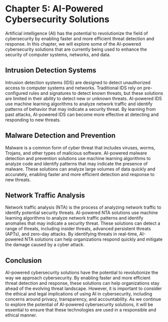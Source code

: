 Chapter 5: AI-Powered Cybersecurity Solutions
=============================================

Artificial intelligence (AI) has the potential to revolutionize the field of cybersecurity by enabling faster and more efficient threat detection and response. In this chapter, we will explore some of the AI-powered cybersecurity solutions that are currently being used to enhance the security of computer systems, networks, and data.

Intrusion Detection Systems
---------------------------

Intrusion detection systems (IDS) are designed to detect unauthorized access to computer systems and networks. Traditional IDS rely on pre-configured rules and signatures to detect known threats, but these solutions are limited in their ability to detect new or unknown threats. AI-powered IDS use machine learning algorithms to analyze network traffic and identify patterns of behavior that may indicate a security threat. By learning from past attacks, AI-powered IDS can become more effective at detecting and responding to new threats.

Malware Detection and Prevention
--------------------------------

Malware is a common form of cyber threat that includes viruses, worms, Trojans, and other types of malicious software. AI-powered malware detection and prevention solutions use machine learning algorithms to analyze code and identify patterns that may indicate the presence of malware. These solutions can analyze large volumes of data quickly and accurately, enabling faster and more efficient detection and response to new threats.

Network Traffic Analysis
------------------------

Network traffic analysis (NTA) is the process of analyzing network traffic to identify potential security threats. AI-powered NTA solutions use machine learning algorithms to analyze network traffic patterns and identify anomalies that may indicate a security threat. These solutions can detect a range of threats, including insider threats, advanced persistent threats (APTs), and zero-day attacks. By identifying threats in real-time, AI-powered NTA solutions can help organizations respond quickly and mitigate the damage caused by a cyber attack.

Conclusion
----------

AI-powered cybersecurity solutions have the potential to revolutionize the way we approach cybersecurity. By enabling faster and more efficient threat detection and response, these solutions can help organizations stay ahead of the evolving threat landscape. However, it is important to consider the ethical and legal implications of using AI in cybersecurity, including concerns around privacy, transparency, and accountability. As we continue to explore the potential of AI-powered cybersecurity solutions, it will be essential to ensure that these technologies are used in a responsible and ethical manner.
